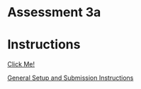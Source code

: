 # Assessment 3a

# Instructions
[Click Me!](https://docs.google.com/document/d/1K-d-JcscY4QO2XFr-Bskqmeweacko9e3HFNuxCh7FNM/preview) 

[General Setup and Submission Instructions](https://docs.google.com/document/d/1dGeWw-KymeDLfbdfS0akcn15CyBOHigqykSU8sOtlaE/preview)

